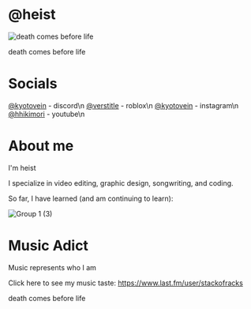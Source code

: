 # @heist
![death comes before life](https://i.pinimg.com/736x/bd/63/1e/bd631e7f67f681a765f2ed961f0e7786.jpg)

death comes before life

# Socials
[@kyotovein](https://discordapp.com/users/957499162033811487) - discord\n
[@verstitle](https://www.roblox.com/users/4666088653/profile) - roblox\n
[@kyotovein](https://www.instagram.com/kyotovein/) - instagram\n
[@hhikimori](https://www.youtube.com/@hhikimori) - youtube\n


# About me
I'm heist

I specialize in video editing, graphic design, songwriting, and coding.

So far, I have learned (and am continuing to learn):




![Group 1 (3)](https://github.com/heistrunsyou/heistrunsyou/assets/154766120/54f1dab0-9d11-43b9-9c02-9a2a38a5abc2)

# Music Adict

Music represents who I am

Click here to see my music taste:
https://www.last.fm/user/stackofracks

death comes before life
